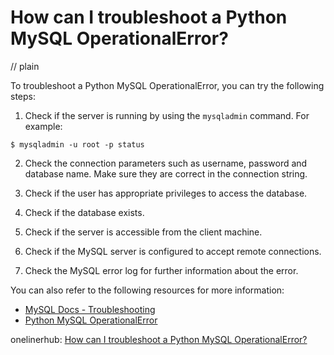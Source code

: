 # How can I troubleshoot a Python MySQL OperationalError?
// plain

To troubleshoot a Python MySQL OperationalError, you can try the following steps:

1. Check if the server is running by using the `mysqladmin` command. For example:
```
$ mysqladmin -u root -p status
```

2. Check the connection parameters such as username, password and database name. Make sure they are correct in the connection string.

3. Check if the user has appropriate privileges to access the database.

4. Check if the database exists.

5. Check if the server is accessible from the client machine.

6. Check if the MySQL server is configured to accept remote connections.

7. Check the MySQL error log for further information about the error.

You can also refer to the following resources for more information:
- [MySQL Docs - Troubleshooting](https://dev.mysql.com/doc/refman/8.0/en/troubleshooting.html)
- [Python MySQL OperationalError](https://docs.python.org/3/library/mysql.html#mysql.connector.errors.OperationalError)

onelinerhub: [How can I troubleshoot a Python MySQL OperationalError?](https://onelinerhub.com/python-mysql/how-can-i-troubleshoot-a-python-mysql-operationalerror)